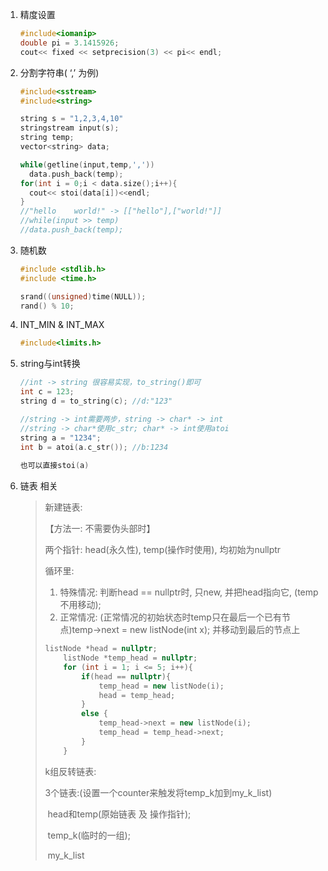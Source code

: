 1. 精度设置

   ```c++
   #include<iomanip>
   double pi = 3.1415926;
   cout<< fixed << setprecision(3) << pi<< endl;
   ```

2. 分割字符串( ‘,’ 为例)

   ```c++
   #include<sstream>
   #include<string>
   
   string s = "1,2,3,4,10"
   stringstream input(s);
   string temp;
   vector<string> data;
   
   while(getline(input,temp,','))
     data.push_back(temp);
   for(int i = 0;i < data.size();i++){
     cout<< stoi(data[i])<<endl;
   }
   //"hello    world!" -> [["hello"],["world!"]]
   //while(input >> temp)
   //data.push_back(temp);
   ```

3. 随机数

   ```c++
   #include <stdlib.h>
   #include <time.h> 
   
   srand((unsigned)time(NULL)); 
   rand() % 10;
   ```
   
4. INT_MIN & INT_MAX

   ```c++
   #include<limits.h>
   ```

5. string与int转换

   ```c++
   //int -> string 很容易实现，to_string()即可
   int c = 123;
   string d = to_string(c); //d:"123"
   
   //string -> int需要两步，string -> char* -> int
   //string -> char*使用c_str; char* -> int使用atoi
   string a = "1234";
   int b = atoi(a.c_str()); //b:1234
   				
   也可以直接stoi(a)
   ```

6. 链表 相关

   > 新建链表:
   >
   > 【方法一: 不需要伪头部时】
   >
   > 两个指针: head(永久性), temp(操作时使用), 均初始为nullptr
   >
   > 循环里: 
   >
   > 1. 特殊情况: 判断head == nullptr时, 只new, 并把head指向它, (temp不用移动);  
   > 2. 正常情况:  (正常情况的初始状态时temp只在最后一个已有节点)temp->next = new listNode(int x); 并移动到最后的节点上
   >
   > ```c++
   > listNode *head = nullptr;
   >     listNode *temp_head = nullptr;
   >     for (int i = 1; i <= 5; i++){
   >         if(head == nullptr){
   >             temp_head = new listNode(i);
   >             head = temp_head;
   >         }
   >         else {
   >             temp_head->next = new listNode(i);
   >             temp_head = temp_head->next;
   >         }
   >     }
   > ```
   >
   > 
   >
   > k组反转链表:
   >
   > 3个链表:(设置一个counter来触发将temp_k加到my_k_list)
   >
   > ​	head和temp(原始链表 及 操作指针); 
   >
   > ​	temp_k(临时的一组); 
   >
   > ​	my_k_list
   >
   > 


